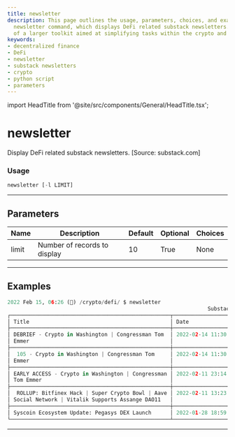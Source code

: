 ```yaml
---
title: newsletter
description: This page outlines the usage, parameters, choices, and examples of the
  newsletter command, which displays DeFi related substack newsletters. It is part
  of a larger toolkit aimed at simplifying tasks within the crypto and DeFi space.
keywords:
- decentralized finance
- DeFi
- newsletter
- substack newsletters
- crypto
- python script
- parameters
---
```


import HeadTitle from '@site/src/components/General/HeadTitle.tsx';

<HeadTitle title="newsletter - Defi - Crypto - Reference | OpenBB Terminal Docs" />

# newsletter

Display DeFi related substack newsletters. [Source: substack.com]

### Usage

```python
newsletter [-l LIMIT]
```

---

## Parameters

| Name | Description | Default | Optional | Choices |
| ---- | ----------- | ------- | -------- | ------- |
| limit | Number of records to display | 10 | True | None |


---

## Examples

```python
2022 Feb 15, 06:26 (🦋) /crypto/defi/ $ newsletter
                                                                Substack Newsletters
┌───────────────────────────────────────────────────┬─────────────────────┬─────────────────────────────────────────────────────────────────────────┐
│ Title                                             │ Date                │ Link                                                                    │
├───────────────────────────────────────────────────┼─────────────────────┼─────────────────────────────────────────────────────────────────────────┤
│ DEBRIEF - Crypto in Washington | Congressman Tom  │ 2022-02-14 11:30:49 │ https://shows.banklesshq.com/p/debrief-crypto-in-washington-congressman │
│ Emmer                                             │                     │                                                                         │
├───────────────────────────────────────────────────┼─────────────────────┼─────────────────────────────────────────────────────────────────────────┤
│  105 - Crypto in Washington | Congressman Tom     │ 2022-02-14 11:30:48 │ https://shows.banklesshq.com/p/-105-crypto-in-washington-congressman    │
│ Emmer                                             │                     │                                                                         │
├───────────────────────────────────────────────────┼─────────────────────┼─────────────────────────────────────────────────────────────────────────┤
│ EARLY ACCESS - Crypto in Washington | Congressman │ 2022-02-11 23:14:23 │ https://shows.banklesshq.com/p/early-access-crypto-in-washington        │
│ Tom Emmer                                         │                     │                                                                         │
├───────────────────────────────────────────────────┼─────────────────────┼─────────────────────────────────────────────────────────────────────────┤
│  ROLLUP: Bitfinex Hack | Super Crypto Bowl | Aave │ 2022-02-11 13:23:29 │ https://shows.banklesshq.com/p/-rollup-bitfinex-hack-super-crypto       │
│ Social Network | Vitalik Supports Assange DAO11   │                     │                                                                         │
├───────────────────────────────────────────────────┼─────────────────────┼─────────────────────────────────────────────────────────────────────────┤
│ Syscoin Ecosystem Update: Pegasys DEX Launch      │ 2022-01-28 18:59:03 │ https://defislate.substack.com/p/syscoin-ecosystem-update-pegasys       │
└───────────────────────────────────────────────────┴─────────────────────┴─────────────────────────────────────────────────────────────────────────┘
```
---
